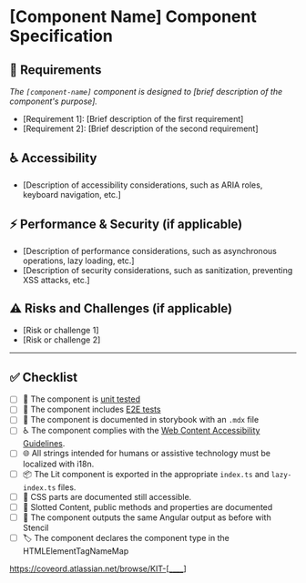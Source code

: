 # [Component Name] Component Specification

## 📝 Requirements

_The `[component-name]` component is designed to [brief description of the component's purpose]._

<!--
    Describe the main purpose and functionality of the component and its specific requirements.
    e.g.:
    - Functional Requirements: What the component should do.
    - Constraints: Any limitations or constraints that must be considered.
-->

- [Requirement 1]: [Brief description of the first requirement]
- [Requirement 2]: [Brief description of the second requirement]

## ♿ Accessibility

<!--
    Describe accessibility considerations, such as ARIA roles, keyboard navigation, etc.
    Ensure the component is usable by people with disabilities.
-->

- [Description of accessibility considerations, such as ARIA roles, keyboard navigation, etc.]

## ⚡ Performance & Security (if applicable)

<!--
    Describe performance considerations, such as asynchronous operations, lazy loading, etc.
    Describe security considerations, such as sanitization, preventing XSS attacks, etc.
-->

- [Description of performance considerations, such as asynchronous operations, lazy loading, etc.]
- [Description of security considerations, such as sanitization, preventing XSS attacks, etc.]

## ⚠️ Risks and Challenges (if applicable)

<!--
    Identify potential risks and challenges associated with the component's implementation and usage.
-->

- [Risk or challenge 1]
- [Risk or challenge 2]

---

## ✅ Checklist

- [ ] 🧪 The component is [unit tested](https://docs.google.com/document/d/1lrsHAUROGMkRbsGlor02eYKF2mfrfBa0SOESxHFU3pI/edit?tab=t.0#heading=h.l9yzzrwf1i4k)
- [ ] 🧪 The component includes [E2E tests](https://docs.google.com/document/d/1lrsHAUROGMkRbsGlor02eYKF2mfrfBa0SOESxHFU3pI/edit?tab=t.0#heading=h.z9tw07qe1lai)
- [ ] 📖 The component is documented in storybook with an `.mdx` file
- [ ] ♿ The component complies with the [Web Content Accessibility Guidelines](https://www.w3.org/TR/WCAG21/).
- [ ] 🌐 All strings intended for humans or assistive technology must be localized with i18n.
- [ ] 📦 The Lit component is exported in the appropriate `index.ts` and `lazy-index.ts` files.
- [ ] 🎨 CSS parts are documented still accessible.
- [ ] 🦥 Slotted Content, public methods and properties are documented
- [ ] 🔄 The component outputs the same Angular output as before with Stencil
- [ ] 🏷️ The component declares the component type in the HTMLElementTagNameMap

https://coveord.atlassian.net/browse/KIT-[____]
